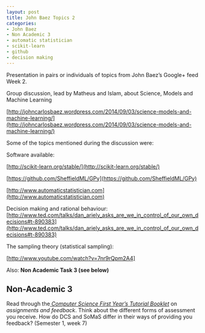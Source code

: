 ```yaml
---
layout: post
title: John Baez Topics 2
categories:
- John Baez
- Non Academic 3
- automatic statistician
- scikit-learn
- github
- decision making
---
```



Presentation in pairs or individuals of topics from John Baez’s Google+
feed Week 2.

Group discussion, lead by Matheus and Islam, about Science, Models and
Machine Learning

[http://johncarlosbaez.wordpress.com/2014/09/03/science-models-and-machine-learning/](http://johncarlosbaez.wordpress.com/2014/09/03/science-models-and-machine-learning/)

Some of the topics mentioned during the discussion were:

Software available:

[http://scikit-learn.org/stable/](http://scikit-learn.org/stable/)

[https://github.com/SheffieldML/GPy](https://github.com/SheffieldML/GPy)

[http://www.automaticstatistician.com](http://www.automaticstatistician.com)

Decision making and rational behaviour:
[http://www.ted.com/talks/dan_ariely_asks_are_we_in_control_of_our_own_decisions#t-890383](http://www.ted.com/talks/dan_ariely_asks_are_we_in_control_of_our_own_decisions#t-890383)

The sampling theory (statistical sampling):

[http://www.youtube.com/watch?v=7nr9rQpm2A4]

Also: **Non Academic Task 3 (see below)**


Non-Academic 3
--------------

Read through the[ *Computer Science First Year’s Tutorial
Booklet*](http://www.dcs.shef.ac.uk/intranet/teaching/public/tutorials/level1/firstyeartutorials.pdf)
on *assignments and feedback*. Think about the different forms of
assessment you receive. How do DCS and SoMaS differ in their ways of
providing you feedback? (Semester 1, week 7)

